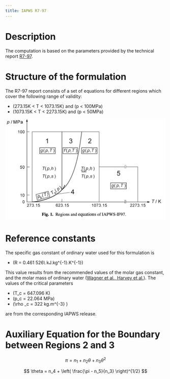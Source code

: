 ```yaml
---
title: IAPWS R7-97
---
```



# Description

The computation is based on the parameters provided by the technical report [R7-97](../references.html).

# Structure of the formulation

The R7-97 report consists of a set of equations for different 
regions which cover the following range of validity:

* \(273.15K < T < 1073.15K\) and \(p < 100MPa\) 
* \(1073.15K < T < 2273.15K\) and  \(p < 50MPa\)

<img src="../../media/iapws_r797-regions.png" width="600px"/>
   

# Reference constants

The specific gas constant of ordinary water used for this formulation is

* \(R = 0.461 526\ kJ.kg^{-1}.K^{-1}\)

This value results from the recommended values of the molar gas constant, 
and the molar mass of ordinary water ([Wagner et al., Harvey et al.](../references.html)).
The values of the critical parameters

* \(T_c = 647.096 K\)
* \(p_c = 22.064 MPa\)
* \(\rho _c = 322 kg.m^{-3} \)

are from the corresponding IAPWS release.


# Auxiliary Equation for the Boundary between Regions 2 and 3

$$ \pi = n_1 + n_2 \theta + n_3 \theta ^2 $$

$$ \theta = n_4 + \left( \frac{\pi - n_5}{n_3} \right)^{1/2} $$
